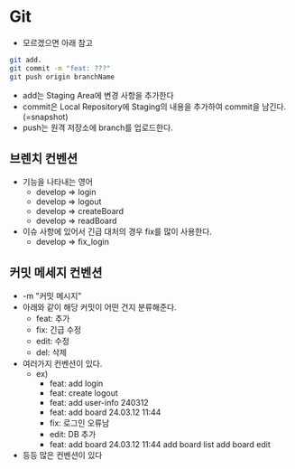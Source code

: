 # Git

- 모르겠으면 아래 참고

```bash
git add.
git commit -m "feat: ???"
git push origin branchName
```

- add는 Staging Area에 변경 사항을 추가한다
- commit은 Local Repository에 Staging의 내용을 추가하여 commit을 남긴다.(=snapshot)
- push는 원격 저장소에 branch를 업로드한다.

## 브렌치 컨벤션

- 기능을 나타내는 영어
  - develop => login
  - develop => logout
  - develop => createBoard
  - develop => readBoard
- 이슈 사항에 있어서 긴급 대처의 경우 fix를 많이 사용한다.
  - develop => fix_login

## 커밋 메세지 컨벤션

- -m "커밋 메시지"
- 아래와 같이 해당 커밋이 어떤 건지 분류해준다.
  - feat: 추가
  - fix: 긴급 수정
  - edit: 수정
  - del: 삭제
- 여러가지 컨벤션이 있다.
  - ex)
    - feat: add login
    - feat: create logout
    - feat: add user-info 240312
    - feat: add board 24.03.12 11:44
    - fix: 로그인 오류남
    - edit: DB 추가
    - feat: add board 24.03.12 11:44
      add board list
      add board edit
- 등등 많은 컨벤션이 있다
